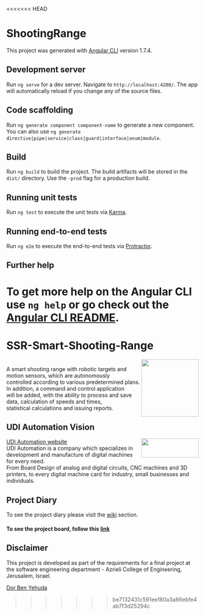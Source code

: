 <<<<<<< HEAD
# ShootingRange

This project was generated with [Angular CLI](https://github.com/angular/angular-cli) version 1.7.4.

## Development server

Run `ng serve` for a dev server. Navigate to `http://localhost:4200/`. The app will automatically reload if you change any of the source files.

## Code scaffolding

Run `ng generate component component-name` to generate a new component. You can also use `ng generate directive|pipe|service|class|guard|interface|enum|module`.

## Build

Run `ng build` to build the project. The build artifacts will be stored in the `dist/` directory. Use the `-prod` flag for a production build.

## Running unit tests

Run `ng test` to execute the unit tests via [Karma](https://karma-runner.github.io).

## Running end-to-end tests

Run `ng e2e` to execute the end-to-end tests via [Protractor](http://www.protractortest.org/).

## Further help

To get more help on the Angular CLI use `ng help` or go check out the [Angular CLI README](https://github.com/angular/angular-cli/blob/master/README.md).
=======
# SSR-Smart-Shooting-Range
<img align="right" width="150" height="150" src="https://user-images.githubusercontent.com/16168414/49344554-a38de680-f681-11e8-8eb4-be05a1634ce0.png"> <br />
A smart shooting range with robotic targets and motion sensors, which are autonomously <br />
controlled according to various predetermined plans.  In addition, a command and control application <br />
will be added, with the ability to process and save data, calculation of speeds and times, <br />
statistical calculations and issuing reports.

## UDI Automation Vision
 [UDI Automation website](https://www.udiautomation.com)
<img align="right" width="150" height="50" src="https://user-images.githubusercontent.com/16168414/49344632-ca98e800-f682-11e8-8b56-935ebd2ad14e.jpg"> <br />
UDI Automation is a company which specializes in development and manufacture of digital machines for every need.  <br />
From Board Design of analog and digital circuits, CNC machines and 3D printers, to every digital machine card for industry, small businesses and individuals.

## Project Diary
To see the project diary please visit the [wiki](https://github.com/dor132133/SSR-Smart-Shooting-Range/wiki) section.<br />
#### To see the project board, follow this [link](https://github.com/dor132133/SSR-Smart-Shooting-Range/projects)<br />

## Disclaimer
This project is developed as part of the requirements for a final project at the software engineering department - Azrieli College of Engineering, Jerusalem, Israel.

[Dor Ben Yehuda](https://github.com/dor132133)
>>>>>>> be7132431c591ee180a3a86ebfe4ab7f3d25294c

